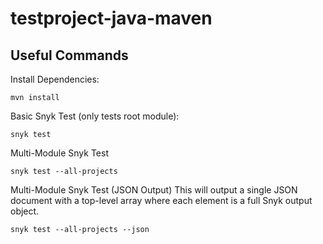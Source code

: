 # testproject-java-maven

## Useful Commands

Install Dependencies:
```
mvn install
```

Basic Snyk Test (only tests root module):
```
snyk test
```

Multi-Module Snyk Test
```
snyk test --all-projects
```

Multi-Module Snyk Test (JSON Output)
This will output a single JSON document with a top-level array where each element is a full Snyk output object.
```
snyk test --all-projects --json
```
